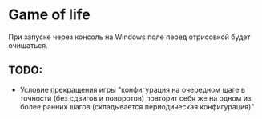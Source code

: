 # Game of life

При запуске через консоль на Windows поле перед отрисовкой будет очищаться.

## TODO:
- Условие прекращения игры "конфигурация на очередном шаге в точности (без сдвигов и поворотов) повторит себя же на одном из более ранних шагов (складывается периодическая конфигурация)"
